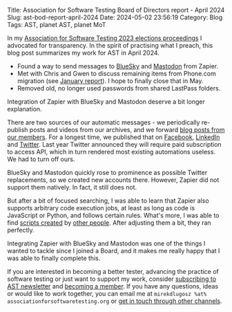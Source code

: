 Title: Association for Software Testing Board of Directors report - April 2024
Slug: ast-bod-report-april-2024
Date: 2024-05-02 23:56:19
Category: Blog
Tags: AST, planet AST, planet MoT


In my [Association for Software Testing 2023 elections proceedings](https://associationforsoftwaretesting.org/about-the-ast-a-professional-body-for-testers/board-of-directors/election-proceedings/2023-election/2023-election-mirek-dlugosz/) I advocated for transparency. In the spirit of practising what I preach, this blog post summarizes my work for AST in April 2024.

* Found a way to send messages to [BlueSky](https://bsky.app/profile/ast-news.bsky.social) and [Mastodon](https://sw-development-is.social/web/@AST) from Zapier.
* Met with Chris and Gwen to discuss remaining items from Phone.com migration (see [January report]({filename}ast-bod-report-january-2024.md)). I hope to finally close that in May.
* Removed old, no longer used passwords from shared LastPass folders.

Integration of Zapier with BlueSky and Mastodon deserve a bit longer explanation.

There are two sources of our automatic messages - we periodically re-publish posts and videos from our archives, and we forward [blog posts from our members](https://associationforsoftwaretesting.org/about-the-ast-a-professional-body-for-testers/membership/blog-syndication/). For a longest time, we published that on [Facebook](https://www.facebook.com/profile.php?id=100064365177059), [LinkedIn](https://www.linkedin.com/company/association-for-software-testing/) and [Twitter](https://twitter.com/AST_News). Last year Twitter announced they will require paid subscription to access API, which in turn rendered most existing automations useless. We had to turn off ours.

BlueSky and Mastodon quickly rose to prominence as possible Twitter replacements, so we created new accounts there. However, Zapier did not support them natively. In fact, it still does not.

But after a bit of focused searching, I was able to learn that Zapier also supports arbitrary code execution jobs, at least as long as code is JavaScript or Python, and follows certain rules. What's more, I was able to find [scripts created](https://github.com/marisadotdev/ZapierLoomlyBluesky) by [other people](https://cromwell-intl.com/open-source/python-social-media-automation/python-program.html). After adjusting them a bit, they ran perfectly.

Integrating Zapier with BlueSky and Mastodon was one of the things I wanted to tackle since I joined a Board, and it makes me really happy that I was able to finally complete this.

If you are interested in becoming a better tester, advancing the practice of software testing or just want to support my work, consider [subscribing to AST newsletter](http://eepurl.com/tCFsn) and [becoming a member](https://associationforsoftwaretesting.org/about-the-ast-a-professional-body-for-testers/membership/become-a-member-of-the-the-association-for-software-testing/). If you have any questions, ideas or would like to work together, you can email me at `mirekdlugosz %at% associationforsoftwaretesting.org` or [get in touch through other channels]({filename}../pages/contact.md).
